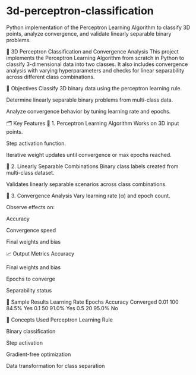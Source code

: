 # 3d-perceptron-classification
Python implementation of the Perceptron Learning Algorithm to classify 3D points, analyze convergence, and validate linearly separable binary problems.

🧠 3D Perceptron Classification and Convergence Analysis
This project implements the Perceptron Learning Algorithm from scratch in Python to classify 3-dimensional data into two classes. It also includes convergence analysis with varying hyperparameters and checks for linear separability across different class combinations.

📌 Objectives
Classify 3D binary data using the perceptron learning rule.

Determine linearly separable binary problems from multi-class data.

Analyze convergence behavior by tuning learning rate and epochs.

🗂️ Key Features
🔹 1. Perceptron Learning Algorithm
Works on 3D input points.

Step activation function.

Iterative weight updates until convergence or max epochs reached.

🔹 2. Linearly Separable Combinations
Binary class labels created from multi-class dataset.

Validates linearly separable scenarios across class combinations.

🔹 3. Convergence Analysis
Vary learning rate (α) and epoch count.

Observe effects on:

Accuracy

Convergence speed

Final weights and bias

📈 Output Metrics
Accuracy

Final weights and bias

Epochs to converge

Separability status

🧪 Sample Results
Learning Rate	Epochs	Accuracy	Converged
0.01	100	84.5%	Yes
0.1	50	91.0%	Yes
0.5	20	95.0%	No

🧠 Concepts Used
Perceptron Learning Rule

Binary classification

Step activation

Gradient-free optimization

Data transformation for class separation
